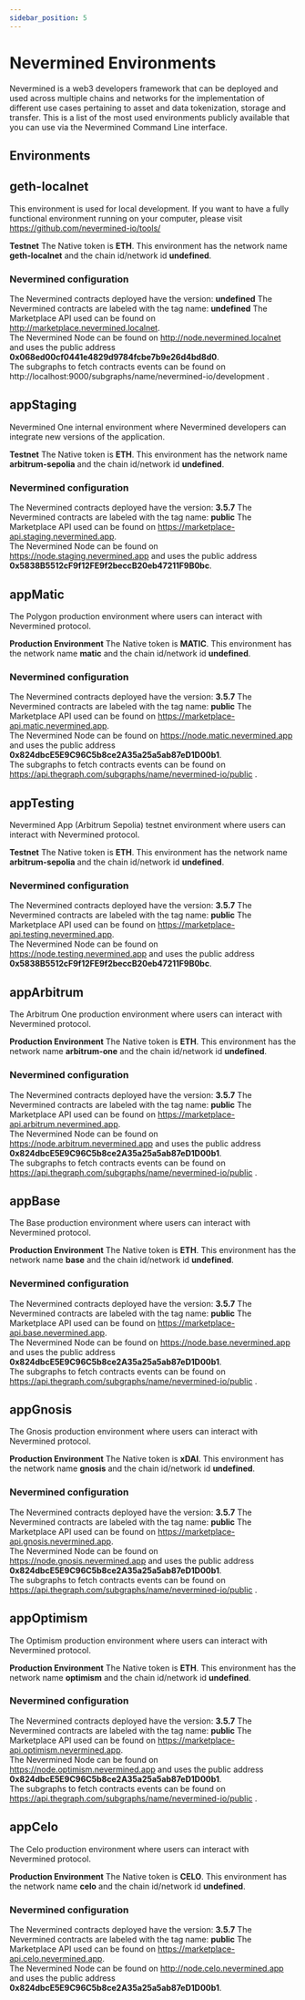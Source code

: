 ```yaml
---
sidebar_position: 5
---
```


# Nevermined Environments

Nevermined is a web3 developers framework that can be deployed and used across multiple chains and networks for the implementation of different use cases pertaining to asset and data tokenization, storage and transfer. This is a list of the most used environments publicly available that you can use via the Nevermined Command Line interface.

## Environments


 

## geth-localnet
This environment is used for local development. If you want to have a fully functional environment running on your computer, please visit https://github.com/nevermined-io/tools/<br/>

 **Testnet** 
The Native token is **ETH**. This environment has the network name **geth-localnet** and the chain id/network id **undefined**. <br/>

### Nevermined configuration 

 The Nevermined contracts deployed have the version: **undefined**  The Nevermined contracts are labeled with the tag name: **undefined** 
The Marketplace API used can be found on http://marketplace.nevermined.localnet. <br/>
The Nevermined Node can be found on http://node.nevermined.localnet and uses the public address **0x068ed00cf0441e4829d9784fcbe7b9e26d4bd8d0**.<br/>
 The subgraphs to fetch contracts events can be found on http://localhost:9000/subgraphs/name/nevermined-io/development .<br/>


 

## appStaging
Nevermined One internal environment where Nevermined developers can integrate new versions of the application.<br/>

 **Testnet** 
The Native token is **ETH**. This environment has the network name **arbitrum-sepolia** and the chain id/network id **undefined**. <br/>

### Nevermined configuration 

 The Nevermined contracts deployed have the version: **3.5.7**  The Nevermined contracts are labeled with the tag name: **public** 
The Marketplace API used can be found on https://marketplace-api.staging.nevermined.app. <br/>
The Nevermined Node can be found on https://node.staging.nevermined.app and uses the public address **0x5838B5512cF9f12FE9f2beccB20eb47211F9B0bc**.<br/>



 

## appMatic
The Polygon production environment where users can interact with Nevermined protocol.<br/>

 **Production Environment** 
The Native token is **MATIC**. This environment has the network name **matic** and the chain id/network id **undefined**. <br/>

### Nevermined configuration 

 The Nevermined contracts deployed have the version: **3.5.7**  The Nevermined contracts are labeled with the tag name: **public** 
The Marketplace API used can be found on https://marketplace-api.matic.nevermined.app. <br/>
The Nevermined Node can be found on https://node.matic.nevermined.app and uses the public address **0x824dbcE5E9C96C5b8ce2A35a25a5ab87eD1D00b1**.<br/>
 The subgraphs to fetch contracts events can be found on https://api.thegraph.com/subgraphs/name/nevermined-io/public .<br/>


 

## appTesting
Nevermined App (Arbitrum Sepolia) testnet environment where users can interact with Nevermined protocol.<br/>

 **Testnet** 
The Native token is **ETH**. This environment has the network name **arbitrum-sepolia** and the chain id/network id **undefined**. <br/>

### Nevermined configuration 

 The Nevermined contracts deployed have the version: **3.5.7**  The Nevermined contracts are labeled with the tag name: **public** 
The Marketplace API used can be found on https://marketplace-api.testing.nevermined.app. <br/>
The Nevermined Node can be found on https://node.testing.nevermined.app and uses the public address **0x5838B5512cF9f12FE9f2beccB20eb47211F9B0bc**.<br/>



 

## appArbitrum
The Arbitrum One production environment where users can interact with Nevermined protocol.<br/>

 **Production Environment** 
The Native token is **ETH**. This environment has the network name **arbitrum-one** and the chain id/network id **undefined**. <br/>

### Nevermined configuration 

 The Nevermined contracts deployed have the version: **3.5.7**  The Nevermined contracts are labeled with the tag name: **public** 
The Marketplace API used can be found on https://marketplace-api.arbitrum.nevermined.app. <br/>
The Nevermined Node can be found on https://node.arbitrum.nevermined.app and uses the public address **0x824dbcE5E9C96C5b8ce2A35a25a5ab87eD1D00b1**.<br/>
 The subgraphs to fetch contracts events can be found on https://api.thegraph.com/subgraphs/name/nevermined-io/public .<br/>


 

## appBase
The Base production environment where users can interact with Nevermined protocol.<br/>

 **Production Environment** 
The Native token is **ETH**. This environment has the network name **base** and the chain id/network id **undefined**. <br/>

### Nevermined configuration 

 The Nevermined contracts deployed have the version: **3.5.7**  The Nevermined contracts are labeled with the tag name: **public** 
The Marketplace API used can be found on https://marketplace-api.base.nevermined.app. <br/>
The Nevermined Node can be found on https://node.base.nevermined.app and uses the public address **0x824dbcE5E9C96C5b8ce2A35a25a5ab87eD1D00b1**.<br/>
 The subgraphs to fetch contracts events can be found on https://api.thegraph.com/subgraphs/name/nevermined-io/public .<br/>


 

## appGnosis
The Gnosis production environment where users can interact with Nevermined protocol.<br/>

 **Production Environment** 
The Native token is **xDAI**. This environment has the network name **gnosis** and the chain id/network id **undefined**. <br/>

### Nevermined configuration 

 The Nevermined contracts deployed have the version: **3.5.7**  The Nevermined contracts are labeled with the tag name: **public** 
The Marketplace API used can be found on https://marketplace-api.gnosis.nevermined.app. <br/>
The Nevermined Node can be found on https://node.gnosis.nevermined.app and uses the public address **0x824dbcE5E9C96C5b8ce2A35a25a5ab87eD1D00b1**.<br/>
 The subgraphs to fetch contracts events can be found on https://api.thegraph.com/subgraphs/name/nevermined-io/public .<br/>


 

## appOptimism
The Optimism production environment where users can interact with Nevermined protocol.<br/>

 **Production Environment** 
The Native token is **ETH**. This environment has the network name **optimism** and the chain id/network id **undefined**. <br/>

### Nevermined configuration 

 The Nevermined contracts deployed have the version: **3.5.7**  The Nevermined contracts are labeled with the tag name: **public** 
The Marketplace API used can be found on https://marketplace-api.optimism.nevermined.app. <br/>
The Nevermined Node can be found on https://node.optimism.nevermined.app and uses the public address **0x824dbcE5E9C96C5b8ce2A35a25a5ab87eD1D00b1**.<br/>
 The subgraphs to fetch contracts events can be found on https://api.thegraph.com/subgraphs/name/nevermined-io/public .<br/>


 

## appCelo
The Celo production environment where users can interact with Nevermined protocol.<br/>

 **Production Environment** 
The Native token is **CELO**. This environment has the network name **celo** and the chain id/network id **undefined**. <br/>

### Nevermined configuration 

 The Nevermined contracts deployed have the version: **3.5.7**  The Nevermined contracts are labeled with the tag name: **public** 
The Marketplace API used can be found on https://marketplace-api.celo.nevermined.app. <br/>
The Nevermined Node can be found on http://node.celo.nevermined.app and uses the public address **0x824dbcE5E9C96C5b8ce2A35a25a5ab87eD1D00b1**.<br/>


